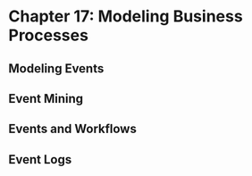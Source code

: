 # Chapter 17: Modeling Business Processes

## Modeling Events

## Event Mining

## Events and Workflows

## Event Logs

